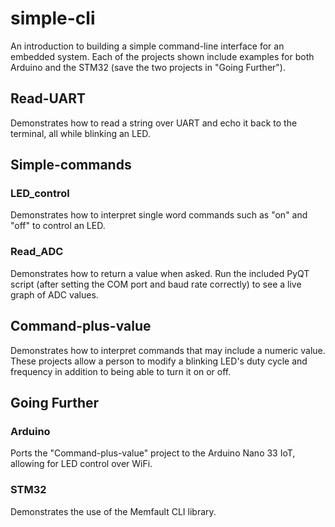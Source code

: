 # simple-cli
 An introduction to building a simple command-line interface for an embedded system. Each of the projects shown include examples for both Arduino and the STM32 (save the two projects in "Going Further").

## Read-UART
Demonstrates how to read a string over UART and echo it back to the terminal, all while blinking an LED.

## Simple-commands

### LED_control
Demonstrates how to interpret single word commands such as "on" and "off" to control an LED.

### Read_ADC
Demonstrates how to return a value when asked. Run the included PyQT script (after setting the COM port and baud rate correctly) to see a live graph of ADC values.

## Command-plus-value
Demonstrates how to interpret commands that may include a numeric value. These projects allow a person to modify a blinking LED's duty cycle and frequency in addition to being able to turn it on or off.

## Going Further

### Arduino
Ports the "Command-plus-value" project to the Arduino Nano 33 IoT, allowing for LED control over WiFi.

### STM32
Demonstrates the use of the Memfault CLI library.